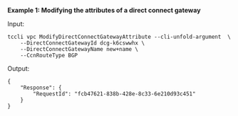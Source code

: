 **Example 1: Modifying the attributes of a direct connect gateway**



Input: 

```
tccli vpc ModifyDirectConnectGatewayAttribute --cli-unfold-argument  \
    --DirectConnectGatewayId dcg-k6cswwhx \
    --DirectConnectGatewayName new+name \
    --CcnRouteType BGP
```

Output: 
```
{
    "Response": {
        "RequestId": "fcb47621-838b-428e-8c33-6e210d93c451"
    }
}
```

